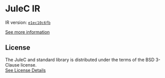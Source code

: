 # JuleC IR

IR version: [`e1ec10c6fb`](https://github.com/julelang/jule/tree/e1ec10c6fbdc37a4555b0818204f6b0c0341c1ba)

[See more information](https://manual.jule.dev/getting-started/installation/compiling-from-source/compile-from-ir)

## License

The JuleC and standard library is distributed under the terms of the BSD 3-Clause license. \
[See License Details](./LICENSE)

